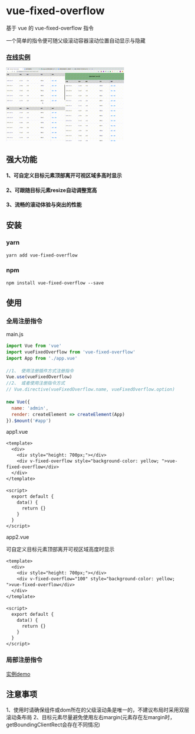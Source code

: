 # vue-fixed-overflow

基于 vue 的 vue-fixed-overflow 指令

一个简单的指令便可随父级滚动容器滚动位置自动显示与隐藏

### [在线实例](http://static.zhanzf.com/components-inline-demo/vue-fixed-overflow.html)
![img](https://github.com/ZhanYishu/vue-fixed-overflow/raw/master/assets/demo.gif)

## 强大功能
#### 1、可自定义目标元素顶部离开可视区域多高时显示
#### 2、可跟随目标元素resize自动调整宽高
#### 3、流畅的滚动体验与突出的性能

## 安装
### yarn
```shell
yarn add vue-fixed-overflow
```
### npm
```shell
npm install vue-fixed-overflow --save
```

## 使用
### 全局注册指令
main.js
```js
import Vue from 'vue'
import vueFixedOverflow from 'vue-fixed-overflow'
import App from './app.vue'

//1、 使用注册插件方式注册指令
Vue.use(vueFixedOverflow)
//2、 或者使用注册指令方式
// Vue.directive(vueFixedOverflow.name, vueFixedOverflow.option)

new Vue({
  name: 'admin',
  render: createElement => createElement(App)
}).$mount('#app')
```
app1.vue
```vue
<template>
  <div>
    <div style="height: 700px;"></div>
    <div v-fixed-overflow style="background-color: yellow; ">vue-fixed-overflow</div>
  </div>
</template>

<script>
  export default {    
    data() {
      return {}
    }
  }
</script>
```
app2.vue

可自定义目标元素顶部离开可视区域高度时显示
```vue
<template>
  <div>
    <div style="height: 700px;"></div>
    <div v-fixed-overflow="100" style="background-color: yellow; ">vue-fixed-overflow</div>
  </div>
</template>

<script>
  export default {    
    data() {
      return {}
    }
  }
</script>
```

### 局部注册指令
[实例demo](https://github.com/ZhanYishu/vue-fixed-overflow/blob/master/demo/index.vue)

## 注意事项
1、使用时请确保组件或dom所在的父级滚动条是唯一的，不建议布局时采用双层滚动条布局
2、目标元素尽量避免使用左右margin(元素存在左margin时，getBoundingClientRect会存在不同情况)
